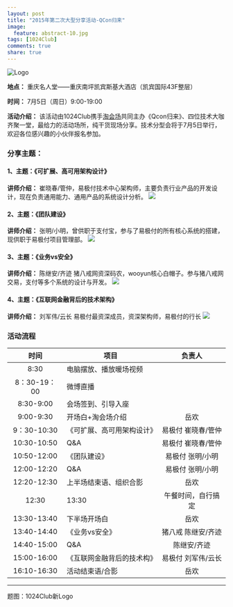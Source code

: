 ```yaml
---
layout: post
title: "2015年第二次大型分享活动-QCon归来"
image:
  feature: abstract-10.jpg
tags: [1024Club]
comments: true
share: true
---
```


![Logo](http://pic.yupoo.com/peigen123_v/EuMAsW2E/D46zg.png)


**地点：** 重庆名人堂——重庆南坪凯宾斯基大酒店（凯宾国际43F整层）

**时间：** 7月5日（周日）9:00-19:00

**活动介绍：** 该活动由1024Club携手[淘会场](http://www.taohuichang.com/)共同主办《Qcon归来》、四位技术大咖齐聚一堂，最给力的活动场所，纯干货现场分享。技术分型会将于7月5日举行，欢迎各位感兴趣的小伙伴报名参加。

### 分享主题：
#### 1、主题：《可扩展、高可用架构设计》
**讲师介绍：** 崔晓春/管仲，易极付技术中心架构师，主要负责行业产品的开发设计，现在负责通用能力、通用产品的系统设计分析。
![](http://pic.yupoo.com/peigen123_v/ELFeCvFz/9LpVm.jpg)

#### 2、主题：《团队建设》
**讲师介绍：** 张明/小明，曾供职于支付宝，参与了易极付的所有核心系统的搭建，现供职于易极付项目管理部。
![](http://pic.yupoo.com/peigen123_v/ELFeCtyr/14Dl8Z.jpg)

#### 3、主题：《业务vs安全》
**讲师介绍：** 陈继安/齐迹 猪八戒网资深码农，wooyun核心白帽子。参与猪八戒网交易，支付等多个系统的设计与开发。
![](http://pic.yupoo.com/peigen123_v/ELFeBqMV/VB2iz.jpg)

#### 4、主题：《互联网金融背后的技术架构》
**讲师介绍：** 刘军伟/云长 易极付最资深成员，资深架构师，易极付的行长
![](http://pic.yupoo.com/peigen123_v/ELFeCX6A/AOfnN.jpg)

### 活动流程
| 时间| 项目| 负责人|
|:-----:|---------|:--------------:|
|8:30  | 电脑摆放、播放暖场视频 ||
|8：30-19：00  | 微博直播 ||
|8:30-9:00|会场签到、引导入座||
|9:00-9:30|开场白+淘会场介绍|岳欢|
|9：30-10:30|《可扩展、高可用架构设计》|易极付 崔晓春/管仲|
|10:30-10:50|Q&A|易极付 崔晓春/管仲|
|10:50-12:00|《团队建设》|易极付 张明/小明|
|12:00-12:20|Q&A|易极付 张明/小明|
|12:20-12:30|上半场结束语、组织合影|岳欢|
|12:30|13:30|午餐时间，自行搞定||
|13:30-13:40|下半场开场白|岳欢|
|13:40-14:40|《业务vs安全》|猪八戒 陈继安/齐迹|
|14:40-15:00|Q&A|陈继安/齐迹|
|15:00-16:00|《互联网金融背后的技术构》|易极付 刘军伟/云长|
|16:10-16:30|活动结束语/合影|岳欢|

---
题图：1024Club新Logo
